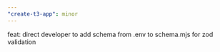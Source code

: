 ```yaml
---
"create-t3-app": minor
---
```


feat: direct developer to add schema from .env to schema.mjs for zod validation
